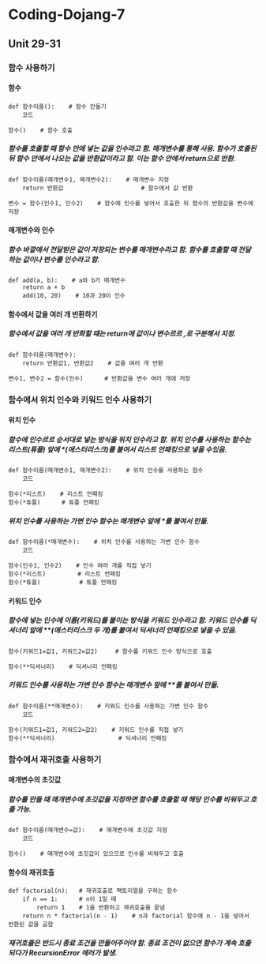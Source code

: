 # Coding-Dojang-7
## Unit 29-31
### 함수 사용하기
#### 함수
```
def 함수이름():    # 함수 만들기
    코드
 
함수()    # 함수 호출
```
##### 함수를 호출할 때 함수 안에 넣는 값을 인수라고 함. 매개변수를 통해 사용. 함수가 호출된 뒤 함수 안에서 나오는 값을 반환값이라고 함. 이는 함수 안에서 return으로 반환.
```
def 함수이름(매개변수1, 매개변수2):    # 매개변수 지정
    return 반환값                      # 함수에서 값 반환
 
변수 = 함수(인수1, 인수2)    # 함수에 인수를 넣어서 호출한 뒤 함수의 반환값을 변수에 저장
```
#### 매개변수와 인수
##### 함수 바깥에서 전달받은 값이 저장되는 변수를 매개변수라고 함. 함수를 호출할 때 전달하는 값이나 변수를 인수라고 함.
```
def add(a, b):    # a와 b가 매개변수
    return a + b
    add(10, 20)    # 10과 20이 인수
```
#### 함수에서 값을 여러 개 반환하기 
##### 함수에서 값을 여러 개 반화할 때는 return에 값이나 변수르르 ,로 구분해서 지정.
```
def 함수이름(매개변수):
    return 반환값1, 반환값2    # 값을 여러 개 반환
 
변수1, 변수2 = 함수(인수)      # 반환값을 변수 여러 개에 저장
```
### 함수에서 위치 인수와 키워드 인수 사용하기
#### 위치 인수
##### 함수에 인수르르 순서대로 넣는 방식을 위치 인수라고 함. 위치 인수를 사용하는 함수는 리스트(튜플) 앞에 *(애스터리스크)를 붙여서 리스트 언패킹으로 넣을 수있음.
```
def 함수이름(매개변수1, 매개변수2):    # 위치 인수를 사용하는 함수
    코드
 
함수(*리스트)    # 리스트 언패킹
함수(*튜플)      # 튜플 언패킹
```
##### 위치 인수를 사용하는 가변 인수 함수는 매개변수 앞에 *를 붙여서 만듦.
```
def 함수이름(*매개변수):    # 위치 인수를 사용하는 가변 인수 함수
    코드
 
함수(인수1, 인수2)    # 인수 여러 개를 직접 넣기
함수(*리스트)         # 리스트 언패킹
함수(*튜플)           # 튜플 언패킹
```
#### 키워드 인수
##### 함수에 넣는 인수에 이름(키워드)를 붙이는 방식을 키워드 인수라고 함. 키워드 인수를 딕셔너리 앞에 **(애스터리스크 두 개)를 붙여서 딕셔너리 언패킹으로 넣을 수 있음.
```
함수(키워드1=값1, 키워드2=값2)     # 함수를 키워드 인수 방식으로 호출
 
함수(**딕셔너리)    # 딕셔너리 언패킹
```
##### 키워드 인수를 사용하는 가변 인수 함수는 매개변수 앞에 **를 붙여서 만듦.
```
def 함수이름(**매개변수):    # 키워드 인수를 사용하는 가변 인수 함수
    코드
 
함수(키워드1=값1, 키워드2=값2)    # 키워드 인수를 직접 넣기
함수(**딕셔너리)                  # 딕셔너리 언패킹
```
### 함수에서 재귀호출 사용하기
#### 매개변수의 초깃값
##### 함수를 만들 때 매개변수에 초깃값을 지정하면 함수를 호출할 때 해당 인수를 비워두고 호출 가능.
```
def 함수이름(매개변수=값):    # 매개변수에 초깃값 지정
    코드
 
함수()    # 매개변수에 초깃값이 있으므로 인수를 비워두고 호출
```
#### 함수의 재귀호출
```
def factorial(n):   # 재귀호출로 팩토리얼을 구하는 함수
    if n == 1:      # n이 1일 때
        return 1    # 1을 반환하고 재귀호출을 끝냄
    return n * factorial(n - 1)    # n과 factorial 함수에 n - 1을 넣어서 반환된 값을 곱함
```
##### 재귀호출은 반드시 종료 조건을 만들어주어야 함. 종료 조건이 없으면 함수가 계속 호출되다가 RecursionError 에러가 발생.
